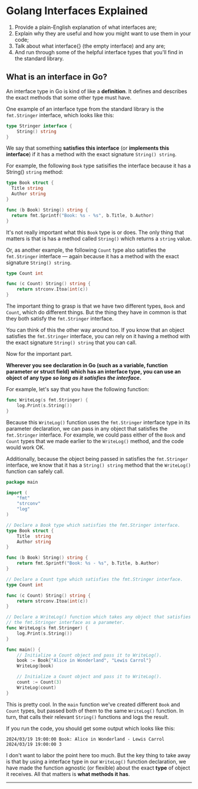 # Golang Interfaces Explained

1. Provide a plain-English explanation of what interfaces are;
2. Explain why they are useful and how you might want to use them in your code;
3. Talk about what interface{} (the empty interface) and any are;
4. And run through some of the helpful interface types that you'll find in the standard library.

## What is an interface in Go?

An interface type in Go is kind of like a **definition**.
It defines and describes the exact methods that some other type must have.

One example of an interface type from the standard library is the `fmt.Stringer` interface, which looks like this:

```go
type Stringer interface {
    String() string
}
```

We say that something **satisfies this interface** (or **implements this interface**) if it has a method with the exact signature `String() string`.

For example, the following `Book` type satisifies the interface because it has a String() `string` method:

```go
type Book struct {
  Title string
  Author string
}

func (b Book) String() string {
  return fmt.Sprintf("Book: %s - %s", b.Title, b.Author)
}
```

It's not really important what this `Book` type is or does. The only thing that matters is that is has a method called `String()` which returns a `string` value.

Or, as another example, the following `Count` type also satisfies the `fmt.Stringer` interface — again because it has a method with the exact signature `String() string`.

```go
type Count int

func (c Count) String() string {
    return strconv.Itoa(int(c))
}
```

The important thing to grasp is that we have two different types, `Book` and `Count`, which do different things. But the thing they have in common is that they both satisfy the `fmt.Stringer` interface.

You can think of this the other way around too. If you know that an object satisfies the `fmt.Stringer` interface, you can rely on it having a method with the exact signature `String() string` that you can call.

Now for the important part.

**Wherever you see declaration in Go (such as a variable, function parameter or struct field) which has an interface type, you can use an object of any type _so long as it satisfies the interface_.**

For example, let's say that you have the following function:

```go
func WriteLog(s fmt.Stringer) {
    log.Print(s.String())
}
```

Because this `WriteLog()` function uses the `fmt.Stringer` interface type in its parameter declaration, we can pass in any object that satisfies the `fmt.Stringer` interface. For example, we could pass either of the `Book` and `Count` types that we made earlier to the `WriteLog()` method, and the code would work OK.

Additionally, because the object being passed in satisfies the `fmt.Stringer` interface, we know that it has a `String() string` method that the `WriteLog()` function can safely call.

```go
package main

import (
    "fmt"
    "strconv"
    "log"
)

// Declare a Book type which satisfies the fmt.Stringer interface.
type Book struct {
    Title  string
    Author string
}

func (b Book) String() string {
    return fmt.Sprintf("Book: %s - %s", b.Title, b.Author)
}

// Declare a Count type which satisfies the fmt.Stringer interface.
type Count int

func (c Count) String() string {
    return strconv.Itoa(int(c))
}

// Declare a WriteLog() function which takes any object that satisfies
// the fmt.Stringer interface as a parameter.
func WriteLog(s fmt.Stringer) {
    log.Print(s.String())
}

func main() {
    // Initialize a Count object and pass it to WriteLog().
    book := Book{"Alice in Wonderland", "Lewis Carrol"}
    WriteLog(book)

    // Initialize a Count object and pass it to WriteLog().
    count := Count(3)
    WriteLog(count)
}
```

This is pretty cool. In the `main` function we've created different `Book` and `Count` types, but passed both of them to the same `WriteLog()` function. In turn, that calls their relevant `String()` functions and logs the result.

If you run the code, you should get some output which looks like this:

```
2024/03/19 19:00:00 Book: Alice in Wonderland - Lewis Carrol
2024/03/19 19:00:00 3
```

I don't want to labor the point here too much. But the key thing to take away is that by using a interface type in our `WriteLog()` function declaration, we have made the function agnostic (or flexible) about the exact **type** of object it receives. All that matters is **what methods it has**.

---
